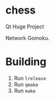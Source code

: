 # chess
Qt Huge Project

Network Gomoku.

# Building

1. Run `lrelease`
2. Run `qmake`
3. Run `make`